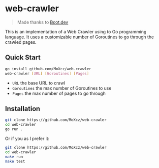 # web-crawler

> Made thanks to [Boot.dev](https://www.boot.dev)

This is an implementation of a Web Crawler using to Go programming language. It uses a customizable number of Goroutines to go through the crawled pages.

## Quick Start

```sh
go install github.com/MoXcz/web-crawler
web-crawler [URL] [Goroutines] [Pages]
```

- `URL` the base URL to crawl
- `Goroutines` the max number of Goroutines to use
- `Pages` the max number of pages to go through

## Installation

```sh
git clone https://github.com/MoXcz/web-crawler
cd web-crawler
go run .
```

Or if you as I prefer it:

```sh
git clone https://github.com/MoXcz/web-crawler
cd web-crawler
make run
make test
```


